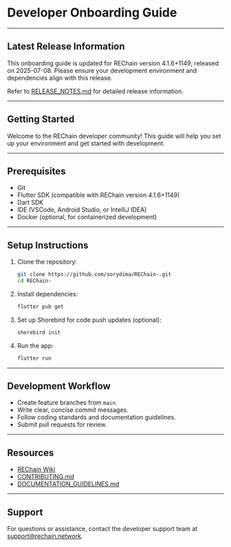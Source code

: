 # Developer Onboarding Guide

---

## Latest Release Information

This onboarding guide is updated for REChain version 4.1.6+1149, released on 2025-07-08. Please ensure your development environment and dependencies align with this release.

Refer to [RELEASE_NOTES.md](./RELEASE_NOTES.md) for detailed release information.

---

## Getting Started

Welcome to the REChain developer community! This guide will help you set up your environment and get started with development.

---

## Prerequisites

- Git
- Flutter SDK (compatible with REChain version 4.1.6+1149)
- Dart SDK
- IDE (VSCode, Android Studio, or IntelliJ IDEA)
- Docker (optional, for containerized development)

---

## Setup Instructions

1. Clone the repository:
   ```bash
   git clone https://github.com/sorydima/REChain-.git
   cd REChain-
   ```

2. Install dependencies:
   ```bash
   flutter pub get
   ```

3. Set up Shorebird for code push updates (optional):
   ```bash
   shorebird init
   ```

4. Run the app:
   ```bash
   flutter run
   ```

---

## Development Workflow

- Create feature branches from `main`.
- Write clear, concise commit messages.
- Follow coding standards and documentation guidelines.
- Submit pull requests for review.

---

## Resources

- [REChain Wiki](https://github.com/sorydima/REChain-/wiki)
- [CONTRIBUTING.md](./CONTRIBUTING.md)
- [DOCUMENTATION_GUIDELINES.md](./DOCUMENTATION_GUIDELINES.md)

---

## Support

For questions or assistance, contact the developer support team at support@rechain.network.

